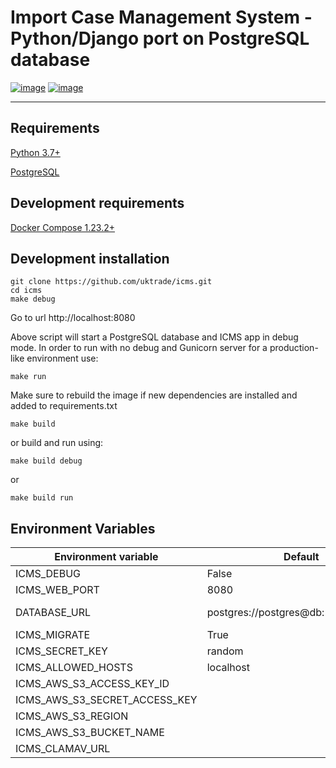 # Import Case Management System - Python/Django port on PostgreSQL database

[![image](https://circleci.com/gh/uktrade/icms/tree/master.svg?style=svg)](https://circleci.com/gh/uktrade/icms/tree/master)
[![image](https://codecov.io/gh/uktrade/icms/branch/master/graph/badge.svg)](https://codecov.io/gh/uktrade/icms)

<!-- [![circle-ci-image]][circle-ci] -->
<!-- [![codecov-image]][codecov] -->

---

## Requirements

[Python 3.7+](https://www.python.org/downloads/release/python-372/)


[PostgreSQL](https://www.postgresql.org/) 

## Development requirements

[Docker Compose 1.23.2+](https://docs.docker.com/compose/)


## Development installation

    git clone https://github.com/uktrade/icms.git
    cd icms
    make debug

Go to url http://localhost:8080

Above script will start a PostgreSQL database and ICMS app in debug mode. In order to run with no debug and Gunicorn server for a production-like environment use:

    make run

Make sure to rebuild the image if new dependencies are installed and added to requirements.txt

    make build 
    
or build and run using:

    make build debug 
    
or
    
    make build run
    

## Environment Variables

| Environment variable              | Default                                    | Notes                                                  |
| --------------------------------- | ------------------------------------------ | ---------------------------------                      |
| ICMS_DEBUG                        | False                                      |                                                        |
| ICMS_WEB_PORT                     | 8080                                       |                                                        |
| DATABASE_URL                      | postgres://postgres@db:5432/postgres       | Format postgres://username/password@host:port/database |
| ICMS_MIGRATE                      | True                                       | Runs Django migrate before starting the app            |
| ICMS_SECRET_KEY                   | random                                     | Django secret key                                      |
| ICMS_ALLOWED_HOSTS                | localhost                                  | Comma separated list of hosts                          |
| ICMS_AWS_S3_ACCESS_KEY_ID         |                                            | Access Key ID from AWS console                         |
| ICMS_AWS_S3_SECRET_ACCESS_KEY     |                                            | Secret Access Key from AWS console                     |
| ICMS_AWS_S3_REGION                |                                            | E.g. eu-west-2                                         |
| ICMS_AWS_S3_BUCKET_NAME           |                                            | E.g. ICMS                                              |
| ICMS_CLAMAV_URL                   |                                            | E.g. https://test:pass@clamav.digital/v2/scan          |

